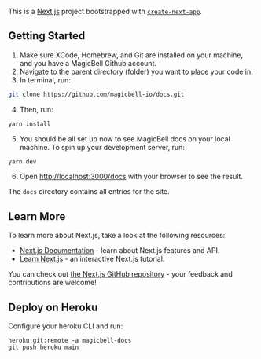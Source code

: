 This is a [Next.js](https://nextjs.org/) project bootstrapped with [`create-next-app`](https://github.com/vercel/next.js/tree/canary/packages/create-next-app).

## Getting Started

1. Make sure XCode, Homebrew, and Git are installed on your machine, and you have a MagicBell Github account.
2. Navigate to the parent directory (folder) you want to place your code in.
3. In terminal, run:

```bash
git clone https://github.com/magicbell-io/docs.git
```

4. Then, run:  

```bash
yarn install
```

5. You should be all set up now to see MagicBell docs on your local machine. To spin up your development server, run:

```bash
yarn dev
```

6. Open [http://localhost:3000/docs](http://localhost:3000/docs) with your browser to see the result.

The `docs` directory contains all entries for the site.

## Learn More

To learn more about Next.js, take a look at the following resources:

- [Next.js Documentation](https://nextjs.org/docs) - learn about Next.js features and API.
- [Learn Next.js](https://nextjs.org/learn) - an interactive Next.js tutorial.

You can check out [the Next.js GitHub repository](https://github.com/vercel/next.js/) - your feedback and contributions are welcome!

## Deploy on Heroku

Configure your heroku CLI and run:

```
heroku git:remote -a magicbell-docs
git push heroku main
```
